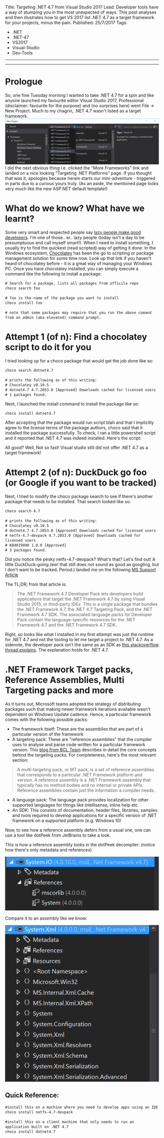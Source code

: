 Title: Targeting .NET 4.7 from Visual Studio 2017 
Lead: Developer tools have a way of stumping you in the most unexpected of ways. This post analyses and then illustrates how to get VS 2017 list .NET 4.7 as a target framework for your projects, minus the pain. 
Published: 25/7/2017
Tags:
  - .NET 
  - .NET-47 
  - VS2017 
  - Visual-Studio
  - Dev-Tools
---

---

# Prologue

So, one fine Tuesday morning I wanted to take .NET 4.7 for a spin and like anyone launched my favourite editor Visual Studio 2017, Professional (disclaimer: favourite for the purpose) and (no surprises here) went File -> New Project. Much to my chagrin, .NET 4.7 wasn't listed as a target framework. 
![Visual Studio](images/VS2017-no-dn47-1.png)
I did the next obvious thing i.e. clicked the "More Frameworks" link and landed on a nice looking "Targeting .NET Platforms" page. If you thought that was it, apologies because herein starts our mini-adventure - triggered in parts due to a curious yours truly.
(As an aside, the mentioned page looks very much like the new ASP.NET default template!)

# What do we know? What have we learnt?

Some very smart and respected people say [lazy people make good developers](https://blog.codinghorror.com/how-to-be-lazy-dumb-and-successful/). I'm one of those.. er.. lazy people (today isn't a day to be presumptuous and call myself smart!). When I need to install something, I usually try to find the quickest (read scripted) way of getting it done. In the Windows ecosystem, [Chocolatey](https://chocolatey.org/) has been the go to scripting or package management solution for some time now. Look up that link if you haven't heard of chocolatey before - it is a great way of managing your Windows PC. Once you have chocolatey installed, you can simply execute a command like the following to install a package:

```
# Search for a package, lists all packages from officila repo
choco search foo

# foo is the name of the package you want to install
choco install foo 

# note that some packages may require that you run the above comand from an admin (aka elevated) command prompt.
```

# Attempt 1 (of n): Find a chocolatey script to do it for you
I tried looking up for a choco package that would get the job done like so:

```
choco search dotnet4.7

# prints the following as of this writing:
# Chocolatey v0.10.5
# dotnet4.7 4.7.2053.0 [Approved] Downloads cached for licensed users
# 1 packages found.
```
Next, I launched the install command to install the package like so:

```
choco install dotnet4.7
```
After accepting that the package would run script blah and that I implicitly agree to the license terms of the package authors, choco said that it installed the package successfully. To check, I ran a little powershell script and it reported that .NET 4.7 was indeed installed. 
Here's the script:
<script src="https://gist.github.com/mishrsud/634b9abc11644b49d83efe65dd044596.js"></script>

All good? Well, Not so fast! Visual studio still did not offer .NET 4.7 as a target framework!

# Attempt 2 (of n): DuckDuck go foo (or Google if you want to be tracked)

Next, I tried to modify the choco package search to see if there's another package that needs to be installed. That search looked like so:

```
choco search 4.7

# prints the following as of this writing:
# Chocolatey v0.10.5                                                            
# dotnet4.7 4.7.2053.0 [Approved] Downloads cached for licensed users           
# netfx-4.7-devpack 4.7.2053.0 [Approved] Downloads cached for licensed users   
# KB4019990 1.0.0 [Approved]                                                    
# 3 packages found.                                                             
```

Did you notice the pesky netfx-4.7-devpack? What's that? Let's find out! 
A little DuckDuck-going (ew! that still does not sound as good as googling, but I don't want to be tracked. Period.) landed me on the following [MS Support Article](https://support.microsoft.com/en-us/help/3186612/the-net-framework-4-7-developer-pack-and-language-packs)

The TL;DR; from that article is: 
>The .NET Framework 4.7 Developer Pack lets developers build applications that target the .NET Framework 4.7 by using Visual Studio 2015, or third-party IDEs. This is a single package that bundles the .NET Framework 4.7, the .NET 4.7 Targeting Pack, and the .NET Framework 4.7 SDK. The associated language packs for Developer Pack contain the language-specific resources for the .NET Framework 4.7 and the .NET Framework 4.7 SDK.

Right, so looks like what I installed in my first attempt was just the runtime for .NET 4.7 and not the tooling to let me target a project to .NET 4.7. As a sidenote, the developer pack isn't the same as an SDK as [this stackoverflow thread explains](https://stackoverflow.com/a/29303714/190476). The explanation holds for .NET 4.7.

# .NET Framework Target packs, Reference Assemblies, Multi Targeting packs and more

As it turns out, Microsoft teams adopted the strategy of distributing packages such that making newer framework iterations available wasn't dependent on Windows Update cadence. Hence, a particular framework comes with the following possible packs:
- The framework itself: These are the assemblies that are part of a particular version of the framework
- A targeting pack: These are "reference assemblies" that the compiler uses to analyse and parse code written for a particular framework version. This [blog from BCL Team](https://blogs.msdn.microsoft.com/bclteam/2012/04/11/multi-targeting-guidelines-for-tools-for-managed-code-mircea/) describes in detail the core concepts behind the targeting packs. For completeness, here's the most relevant section:
 >A multi-targeting pack, or MT pack, is a set of reference assemblies that corresponds to a particular .NET Framework platform and version. A reference assembly is a .NET Framework assembly that typically has no method bodies and no internal or private APIs. Reference assemblies contain just the information a compiler needs.
- A language pack: The language pack provides localization for other supported languages for things like intellisense, inline help etc.
- An SDK: This consists of documentation, header files, libraries, samples and tools required to develop applications for a specific version of .NET framework on a supported platform (e.g. Windows 10)

Now, to see how a reference assembly defers from a usual one, one can use a tool like dotPeek from JetBrains to take a look. 

This is how a reference assembly looks in the dotPeek decompiler: (notice how there's only metadata and references)

![Reference Assembly](images/dotPeek-ref-assem.png)

Compare it to an assembly like we know:

![Real Assembly](images/dotPeek-real-assem.png)

## Quick Reference:

```
#install this on a machine where you need to develop apps using an IDE
choco install netfx-4.7-devpack

#install this on a client machine that only needs to run an application built on .NET 4.7
choco install dotnet4.7
```